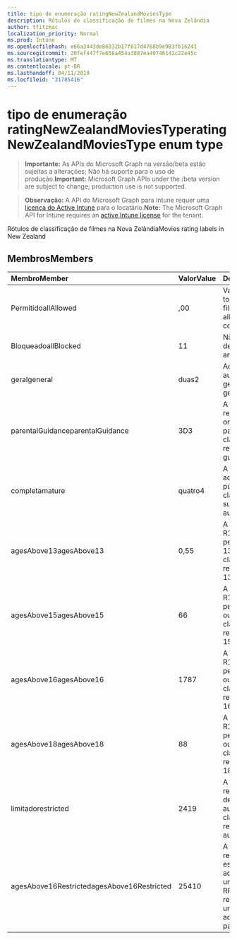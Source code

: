 ```yaml
---
title: tipo de enumeração ratingNewZealandMoviesType
description: Rótulos de classificação de filmes na Nova Zelândia
author: tfitzmac
localization_priority: Normal
ms.prod: Intune
ms.openlocfilehash: e66a3443de86332b17f017d4768b9e983fb16241
ms.sourcegitcommit: 20fef447f7e658a454a3887ea49746142c22e45c
ms.translationtype: MT
ms.contentlocale: pt-BR
ms.lasthandoff: 04/11/2019
ms.locfileid: "31785416"
---
```

# <a name="ratingnewzealandmoviestype-enum-type"></a><span data-ttu-id="f5d24-103">tipo de enumeração ratingNewZealandMoviesType</span><span class="sxs-lookup"><span data-stu-id="f5d24-103">ratingNewZealandMoviesType enum type</span></span>

> <span data-ttu-id="f5d24-104">**Importante:** As APIs do Microsoft Graph na versão/beta estão sujeitas a alterações; Não há suporte para o uso de produção.</span><span class="sxs-lookup"><span data-stu-id="f5d24-104">**Important:** Microsoft Graph APIs under the /beta version are subject to change; production use is not supported.</span></span>

> <span data-ttu-id="f5d24-105">**Observação:** A API do Microsoft Graph para Intune requer uma [licença do Active Intune](https://go.microsoft.com/fwlink/?linkid=839381) para o locatário.</span><span class="sxs-lookup"><span data-stu-id="f5d24-105">**Note:** The Microsoft Graph API for Intune requires an [active Intune license](https://go.microsoft.com/fwlink/?linkid=839381) for the tenant.</span></span>

<span data-ttu-id="f5d24-106">Rótulos de classificação de filmes na Nova Zelândia</span><span class="sxs-lookup"><span data-stu-id="f5d24-106">Movies rating labels in New Zealand</span></span>

## <a name="members"></a><span data-ttu-id="f5d24-107">Membros</span><span class="sxs-lookup"><span data-stu-id="f5d24-107">Members</span></span>
|<span data-ttu-id="f5d24-108">Membro</span><span class="sxs-lookup"><span data-stu-id="f5d24-108">Member</span></span>|<span data-ttu-id="f5d24-109">Valor</span><span class="sxs-lookup"><span data-stu-id="f5d24-109">Value</span></span>|<span data-ttu-id="f5d24-110">Descrição</span><span class="sxs-lookup"><span data-stu-id="f5d24-110">Description</span></span>|
|:---|:---|:---|
|<span data-ttu-id="f5d24-111">Permitido</span><span class="sxs-lookup"><span data-stu-id="f5d24-111">allAllowed</span></span>|<span data-ttu-id="f5d24-112">,0</span><span class="sxs-lookup"><span data-stu-id="f5d24-112">0</span></span>|<span data-ttu-id="f5d24-113">Valor padrão, permitir todo o conteúdo de filmes</span><span class="sxs-lookup"><span data-stu-id="f5d24-113">Default value, allow all movies content</span></span>|
|<span data-ttu-id="f5d24-114">Bloqueado</span><span class="sxs-lookup"><span data-stu-id="f5d24-114">allBlocked</span></span>|<span data-ttu-id="f5d24-115">1</span><span class="sxs-lookup"><span data-stu-id="f5d24-115">1</span></span>|<span data-ttu-id="f5d24-116">Não permitir conteúdo de filmes</span><span class="sxs-lookup"><span data-stu-id="f5d24-116">Do not allow any movies content</span></span>|
|<span data-ttu-id="f5d24-117">geral</span><span class="sxs-lookup"><span data-stu-id="f5d24-117">general</span></span>|<span data-ttu-id="f5d24-118">duas</span><span class="sxs-lookup"><span data-stu-id="f5d24-118">2</span></span>|<span data-ttu-id="f5d24-119">Adequado para audiência geral</span><span class="sxs-lookup"><span data-stu-id="f5d24-119">Suitable for general audience</span></span>|
|<span data-ttu-id="f5d24-120">parentalGuidance</span><span class="sxs-lookup"><span data-stu-id="f5d24-120">parentalGuidance</span></span>|<span data-ttu-id="f5d24-121">3D</span><span class="sxs-lookup"><span data-stu-id="f5d24-121">3</span></span>|<span data-ttu-id="f5d24-122">A classificação PG recomenda orientação dos pais</span><span class="sxs-lookup"><span data-stu-id="f5d24-122">The PG classification recommends parental guidance</span></span>|
|<span data-ttu-id="f5d24-123">completa</span><span class="sxs-lookup"><span data-stu-id="f5d24-123">mature</span></span>|<span data-ttu-id="f5d24-124">quatro</span><span class="sxs-lookup"><span data-stu-id="f5d24-124">4</span></span>|<span data-ttu-id="f5d24-125">A classificação M é adequada para o público adulto</span><span class="sxs-lookup"><span data-stu-id="f5d24-125">The M classification is suitable for mature audience</span></span>|
|<span data-ttu-id="f5d24-126">agesAbove13</span><span class="sxs-lookup"><span data-stu-id="f5d24-126">agesAbove13</span></span>|<span data-ttu-id="f5d24-127">0,5</span><span class="sxs-lookup"><span data-stu-id="f5d24-127">5</span></span>|<span data-ttu-id="f5d24-128">A classificação do R13 é restrita às pessoas com mais de 13 anos</span><span class="sxs-lookup"><span data-stu-id="f5d24-128">The R13 classification is restricted to persons 13 years and over</span></span>|
|<span data-ttu-id="f5d24-129">agesAbove15</span><span class="sxs-lookup"><span data-stu-id="f5d24-129">agesAbove15</span></span>|<span data-ttu-id="f5d24-130">6</span><span class="sxs-lookup"><span data-stu-id="f5d24-130">6</span></span>|<span data-ttu-id="f5d24-131">A classificação do R15 é restrita a pessoas de 15 anos ou mais</span><span class="sxs-lookup"><span data-stu-id="f5d24-131">The R15 classification is restricted to persons 15 years and over</span></span>|
|<span data-ttu-id="f5d24-132">agesAbove16</span><span class="sxs-lookup"><span data-stu-id="f5d24-132">agesAbove16</span></span>|<span data-ttu-id="f5d24-133">178</span><span class="sxs-lookup"><span data-stu-id="f5d24-133">7</span></span>|<span data-ttu-id="f5d24-134">A classificação do R16 é restrita a pessoas com 16 anos ou mais</span><span class="sxs-lookup"><span data-stu-id="f5d24-134">The R16 classification is restricted to persons 16 years and over</span></span>|
|<span data-ttu-id="f5d24-135">agesAbove18</span><span class="sxs-lookup"><span data-stu-id="f5d24-135">agesAbove18</span></span>|<span data-ttu-id="f5d24-136">8</span><span class="sxs-lookup"><span data-stu-id="f5d24-136">8</span></span>|<span data-ttu-id="f5d24-137">A classificação do R18 é restrita a pessoas de 18 anos ou mais</span><span class="sxs-lookup"><span data-stu-id="f5d24-137">The R18 classification is restricted to persons 18 years and over</span></span>|
|<span data-ttu-id="f5d24-138">limitado</span><span class="sxs-lookup"><span data-stu-id="f5d24-138">restricted</span></span>|<span data-ttu-id="f5d24-139">241</span><span class="sxs-lookup"><span data-stu-id="f5d24-139">9</span></span>|<span data-ttu-id="f5d24-140">A classificação R é restrita a uma determinada audiência</span><span class="sxs-lookup"><span data-stu-id="f5d24-140">The R classification is restricted to a certain audience</span></span>|
|<span data-ttu-id="f5d24-141">agesAbove16Restricted</span><span class="sxs-lookup"><span data-stu-id="f5d24-141">agesAbove16Restricted</span></span>|<span data-ttu-id="f5d24-142">254</span><span class="sxs-lookup"><span data-stu-id="f5d24-142">10</span></span>|<span data-ttu-id="f5d24-143">A classificação RP16 requer que os espectadores de 16 acompanhados por um pai ou adulto</span><span class="sxs-lookup"><span data-stu-id="f5d24-143">The RP16 classification requires viewers under 16 accompanied by a parent or an adult</span></span>|





